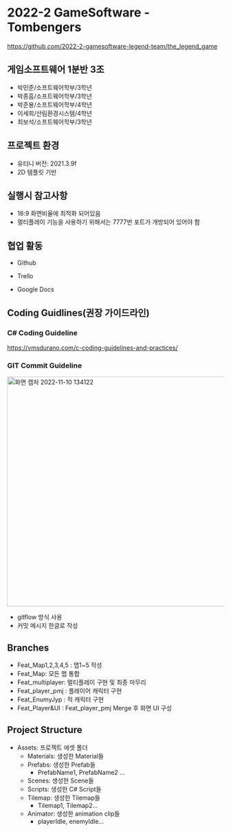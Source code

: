 # 2022-2 GameSoftware - Tombengers

https://github.com/2022-2-gamesoftware-legend-team/the_legend_game

## 게임소프트웨어 1분반 3조

* 박민준/소프트웨어학부/3학년
* 박종흠/소프트웨어학부/3학년
* 박준용/소프트웨어학부/4학년
* 이세희/산림환경시스템/4학년
* 최보석/소프트웨어학부/3학년

## 프로젝트 환경

* 유티니 버전: 2021.3.9f
* 2D 템플릿 기반

## 실행시 참고사항

* 16:9 화면비율에 최적화 되어있음
* 멀티플레이 기능을 사용하기 위해서는 7777번 포트가 개방되어 있어야 함

## 협업 활동

* Github
* Trello

* Google Docs

## Coding Guidlines(권장 가이드라인)

### C# Coding Guideline

https://vmsdurano.com/c-coding-guidelines-and-practices/

### GIT Commit Guideline

<img width="535" alt="화면 캡처 2022-11-10 134122" src="https://user-images.githubusercontent.com/85275893/201002326-84ab80ac-af5f-4b58-b216-26341ddd6079.png">

* gitflow 방식 사용
* 커밋 메시지 한글로 작성

## Branches

* Feat_Map1,2,3,4,5 : 맵1~5 작성
* Feat_Map: 모든 맵 통합
* Feat_multiplayer: 멀티플레이 구현 및 최종 마무리
* Feat_player_pmj : 플레이어 캐릭터 구현
* Feat_EnumyJyp : 적 캐릭터 구현
* Feat_Player&UI : Feat_player_pmj Merge 후 화면 UI 구성

## Project Structure

* Assets: 프로젝트 에셋 폴더
    * Materials: 생성한 Material들
    * Prefabs: 생성한 Prefab들
        * PrefabName1, PrefabName2 …
    * Scenes: 생성한 Scene들
    * Scripts: 생성한 C# Script들
    * Tilemap: 생성한 Tilemap들
        * Tilemap1, Tilemap2…
    * Animator: 생성한 animation clip들
        * playerIdle, enemyIdle…



